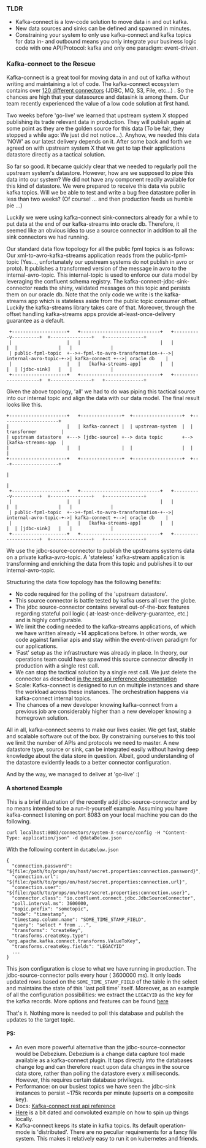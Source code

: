 ### TLDR

- Kafka-connect is a low-code solution to move data in and out kafka.
- New data sources and sinks can be defined and spawned in minutes.
- Constraining your system to only use kafka-connect and kafka topics for data in- and outbound means you only integrate
  your business logic code with one API/Protocol: kafka and only one paradigm: event-driven.

### Kafka-connect to the Rescue

Kafka-connect is a great tool for moving data in and out of kafka without writing and maintaining a lot of code. The
kafka-connect ecosystem contains
over [120 different connectors](https://www.confluent.io/product/confluent-connectors/?utm_medium=sem&utm_source=google&utm_campaign=ch.sem_br.nonbrand_tp.prs_tgt.kafka-connectors_mt.xct_rgn.emea_lng.eng_dv.all_con.kafka-connect&utm_term=kafka%20connect&creative=&device=c&placement=&gclid=EAIaIQobChMI8si6yfm-8gIV0ACiAx0zwQsFEAAYASAAEgJeLvD_BwE) (JDBC, MQ, S3, File, etc...)
. So the chances are high that your datasource and datasink is among them. Our team recently experienced the value
of a low code solution at first hand.

Two weeks before 'go-live' we learned that upstream system X stopped publishing its trade relevant data in production.
They will publish again at some point as they are the golden source for this data (To be fair, they stopped a while ago:
We just did not notice...). Anyhow, we needed this data 'NOW' as our latest delivery depends on it. After some back and
forth we agreed on with upstream system X that we get to tap their applications datastore directly as a tactical
solution.

So far so good. It became quickly clear that we needed to regularly poll the upstream system's datastore. However, how
are we supposed to pipe this data into our system? We did not have any component readily available for this kind of
datastore. We were prepared to receive this data via public kafka topics. Will we be able to test and write a bug free
datastore poller in less than two weeks?
(Of course! ... and then production feeds us humble pie ...)

Luckily we were using kafka-connect sink-connectors already for a while to put data at the end of our kafka-streams into
oracle db. Therefore, it seemed like an obvious idea to use a source connector in addition to all the sink connectors we
had running.

Our standard data flow topology for all the public fpml topics is as follows:
Our xml-to-avro-kafka-streams application reads from the public-fpml-topic (Yes..., unfortunately our upstream systems do not publish in avro or proto). It publishes a transformed version of the
message in avro to the internal-avro-topic. This internal-topic is used to enforce our data model by leveraging the
confluent schema registry. The kafka-connect-jdbc-sink-connector reads the shiny, validated messages on this topic and
persists them on our oracle db. Note that the only code we write is the kafka-streams app which is stateless aside from
the public topic consumer offset. Luckily the kafka-streams library takes care of that. Moreover, through the offset
handling kafka-streams apps provide at-least-once-delivery guarantee as a default.

```
 +--------------------+   +-----------------------------+   +----------v----------+  +---------------+   +--------------+
 |                    |   |                             |   |                     |  |               |   |              |
 | public-fpml-topic  +-->+-fpml-to-avro-transformation-+-->| internal-avro-topic-+->| kafka-connect +-->| oracle db    |
 |                    |   |   [kafka-streams-app]       |   |                     |  | [jdbc-sink]   |   |              |
 +--------------------+   +-----------------------------+   +---------------------+  +---------------+   +--------------+
```

Given the above topology, 'all' we had to do was piping this tactical source into our internal topic and align the data
with our data model. The final result looks like this.

```
+---------------------+   +---------------+  +------------------+  +---------------------+
|                     |   | kafka-connect |  | upstream-system  |  | transformer         |
| upstream datastore  +---> [jdbc-source] +--> data topic       +--> [kafka-streams-app  |
|                     |   |               |  |                  |  |                     |
+---------------------+   +---------------+  +------------------+  +---+-----------------+
                                                                       |
                                                                       |
 +--------------------+   +-----------------------------+   +----------v----------+  +---------------+   +--------------+
 |                    |   |                             |   |                     |  |               |   |              |
 | public-fpml-topic  +-->+-fpml-to-avro-transformation-+-->| internal-avro-topic-+->| kafka-connect +-->| oracle db    |
 |                    |   |   [kafka-streams-app]       |   |                     |  | [jdbc-sink]   |   |              |
 +--------------------+   +-----------------------------+   +---------------------+  +---------------+   +--------------+
```


We use the jdbc-source-connector to publish the upstreams systems data on a private kafka-avro-topic. A 'stateless'
kafka-stream application is transforming and enriching the data from this topic and publishes it to our
internal-avro-topic.

Structuring the data flow topology has the following benefits:

- No code required for the polling of the 'upstream datastore'.
- This source connector is battle tested by kafka users all over the globe.
- The jdbc source-connector contains several out-of-the-box features regarding stateful poll logic (
  at-least-once-delivery-guarantee, etc.) and is highly configurable.
- We limit the coding needed to the kafka-streams applications, of which we have written already ~14 applications
  before. In other words, we code against familiar apis and stay within the event-driven paradigm for our applications.
- 'Fast' setup as the infrastructure was already in place. In theory, our operations team could have spawned this source
  connector directly in production with a single rest call.
- We can stop the tactical solution by a single rest call. We just delete the connector as
  described [in the rest api reference documentation](https://docs.confluent.io/platform/current/connect/references/restapi.html)
- Scale: Kafka-connect is designed to run on multiple instances and share the workload across these instances. The
  orchestration happens via kafka-connect internal topics.
- The chances of a new developer knowing kafka-connect from a previous job are considerably higher than a new developer
  knowing a homegrown solution.

All in all, kafka-connect seems to make our lives easier. We get fast, stable and scalable software out of the box. By
constraining ourselves to this tool we limit the number of APIs and protocols we need to master. A new datastore type,
source or sink, can be integrated easily without having deep knowledge about the data store in question. Albeit, good
understanding of the datastore evidently leads to a better connector configuration.

And by the way, we managed to deliver at 'go-live' :)

#### A shortened Example

This is a brief illustration of the recently add jdbc-source-connector and by no means intended to be a run-it-yourself
example. Assuming you have kafka-connect listening on port 8083 on your local machine you can do the following.

    curl localhost:8083/connectors/system-X-source/config -H "Content-Type: application/json" -d @dataBelow.json

With the following content in ``dataBelow.json``

```
{
  "connection.password": "${file:/path/to/props/on/host/secret.properties:connection.password}",
  "connection.url": "${file:/path/to/props/on/host/secret.properties:connection.url}",
  "connection.user": "${file:/path/to/props/on/host/secret.properties:connection.user}",
  "connector.class": "io.confluent.connect.jdbc.JdbcSourceConnector",
  "poll.interval.ms": 3600000,
  "topic.prefix": "sometopic",
  "mode": "timestamp",
  "timestamp.column.name": "SOME_TIME_STAMP_FIELD",
  "query": "select * from ...",
  "transforms": "createKey",
  "transforms.createKey.type": "org.apache.kafka.connect.transforms.ValueToKey",
  "transforms.createKey.fields": "LEGACYID"
  ...
}
```

This json configuration is close to what we have running in production. The jdbc-source-connector polls every hour (
3600000 ms). It only loads updated rows based on the ``SOME_TIME_STAMP_FIELD`` of the table in the select and maintains
the state of this 'last poll time' itself. Moreover, as an example of all the configuration possibilities: we extract
the ``LEGACYID`` as the key for the kafka records. More options and features can be
found [here](https://docs.confluent.io/kafka-connect-jdbc/current/source-connector/index.html)

That's it. Nothing more is needed to poll this database and publish the updates to the target
topic.

#### PS:

- An even more powerful alternative than the jdbc-source-connector would be Debezium. Debezium is a change data capture
  tool made available as a kafka-connect plugin. It taps directly into the databases change log and can therefore react
  upon data changes in the source data store, rather than polling the datastore every x milliseconds. However, this
  requires certain database privileges.
- Performance: on our busiest topics we have seen the jdbc-sink instances to persist ~175k records per minute (upserts
  on a composite key).
- Docs: [Kafka-connect rest api reference](https://docs.confluent.io/platform/current/connect/references/restapi.html)
- [Here](https://florin-akermann.github.io/etl-kafka) is a bit dated and convoluted example on how to spin up things
  locally.
- Kafka-connect keeps its state in kafka topics. Its default operation-mode is 'distributed'. There are no peculiar requirements for a fancy file system. This makes it relatively easy to run it on kubernetes and friends.